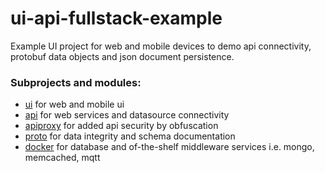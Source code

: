 # ui-api-fullstack-example
Example UI project for web and mobile devices to demo api connectivity, protobuf data objects and json document persistence.

### Subprojects and modules:

- [ui](ui-reactnative) for web and mobile ui 
- [api](api) for web services and datasource connectivity
- [apiproxy](apiproxy) for added api security by obfuscation 
- [proto](proto) for data integrity and schema documentation  
- [docker](docker) for database and of-the-shelf middleware services i.e. mongo, memcached, mqtt 




